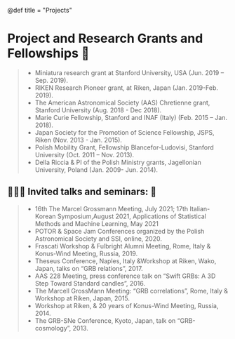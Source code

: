 @def title = "Projects"

# Project and Research Grants and Fellowships  🎉

>- Miniatura research grant at Stanford University, USA (Jun. 2019 – Sep. 2019).
>- RIKEN Research Pioneer grant, at Riken, Japan (Jan. 2019-Feb. 2019).
>- The American Astronomical Society (AAS) Chretienne grant, Stanford University (Aug. 2018 - Dec 2018).
>- Marie Curie Fellowship, Stanford and INAF (Italy) (Feb. 2015 – Jan. 2018).
>- Japan Society for the Promotion of Science Fellowship, JSPS, Riken (Nov. 2013 - Jan. 2015).
>- Polish Mobility Grant, Fellowship Blancefor-Ludovisi, Stanford University (Oct. 2011 – Nov. 2013).
>- Della Riccia & PI of the Polish Ministry grants, Jagellonian University, Poland (Jan. 2009- Jun. 2014). 

## 👩🏽‍🏫 Invited talks and seminars: 🚀
> - 16th The Marcel Grossmann Meeting, July 2021; 17th Italian-Korean Symposium,August 2021, Applications of Statistical Methods and Machine Learning, May 2021
>- POTOR & Space Jam Conferences organized by the Polish Astronomical Society and SSI, online, 2020.
>- Frascati Workshop & Fulbright Alumni Meeting, Rome, Italy & Konus-Wind Meeting, Russia, 2019.
>- Theseus Conference, Naples, Italy &Workshop at Riken, Wako, Japan, talks on “GRB relations”, 2017.
>- AAS 228 Meeting, press conference talk on “Swift GRBs: A 3D Step Toward Standard candles”, 2016.
>- The Marcell GrossMann Meeting: “GRB correlations”, Rome, Italy & Workshop at Riken, Japan, 2015.
>- Workshop at Riken, & 20 years of Konus-Wind Meeting, Russia, 2014.
>- The GRB-SNe Conference, Kyoto, Japan, talk on “GRB-cosmology”, 2013.

